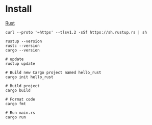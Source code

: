 # Install

[Rust](https://www.rust-lang.org/)

```shell
curl --proto '=https' --tlsv1.2 -sSf https://sh.rustup.rs | sh

rustup --version
rustc --version
cargo --version

# update
rustup update

# Build new Cargo project named hello_rust
cargo init hello_rust

# Build project
cargo build

# Format code
cargo fmt

# Run main.rs
cargo run
```
